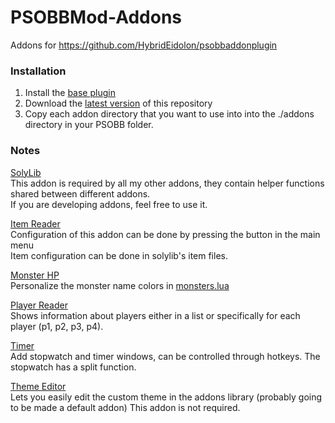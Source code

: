 # PSOBBMod-Addons
Addons for https://github.com/HybridEidolon/psobbaddonplugin

### Installation  
1. Install the [base plugin](https://github.com/HybridEidolon/psobbaddonplugin)
2. Download the [latest version](https://github.com/Solybum/PSOBBMod-Addons/archive/master.zip) of this repository
3. Copy each addon directory that you want to use into into the ./addons directory in your PSOBB folder.

### Notes  
[SolyLib](https://github.com/Solybum/PSOBBMod-Addons/tree/master/solylib)  
This addon is required by all my other addons, they contain helper functions shared between different addons.  
If you are developing addons, feel free to use it.  
  
[Item Reader](https://github.com/Solybum/PSOBBMod-Addons/tree/master/Item%20Reader)  
Configuration of this addon can be done by pressing the button in the main menu  
Item configuration can be done in solylib's item files.  
  
[Monster HP](https://github.com/Solybum/PSOBBMod-Addons/tree/master/Monster%20HP)  
Personalize the monster name colors in [monsters.lua](https://github.com/Solybum/PSOBBMod-Addons/blob/master/Monster%20HP/monsters.lua)  
  
[Player Reader](https://github.com/Solybum/PSOBBMod-Addons/tree/master/Player%20Reader)  
Shows information about players either in a list or specifically for each player (p1, p2, p3, p4).  

[Timer](https://github.com/Solybum/PSOBBMod-Addons/tree/master/Timer)  
Add stopwatch and timer windows, can be controlled through hotkeys. The stopwatch has a split function.  
  
[Theme Editor](https://github.com/Solybum/PSOBBMod-Addons/tree/master/Theme%20Editor)  
Lets you easily edit the custom theme in the addons library (probably going to be made a default addon)
This addon is not required.
